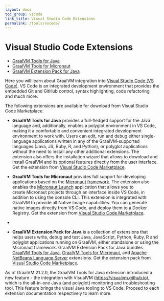 ```yaml
---
layout: docs
toc_group: vscode
link_title: Visual Studio Code Extensions
permalink: /tools/vscode/
---
```


# Visual Studio Code Extensions

* [GraalVM Tools for Java](/tools/vscode/graalvm-extension/)
* [GraalVM Tools for Micronaut](/tools/vscode/micronaut-extension/)
* [GraalVM Extension Pack for Java](/tools/vscode/graalvm-extension-pack/)

Here you will learn about GraalVM integration into [Visual Studio Code (VS Code)](https://code.visualstudio.com/).
VS Code is an integrated development environment that provides the embedded Git and GitHub control, syntax highlighting, code refactoring, and much more.

The following extensions are available for download from Visual Studio Code Marketplace:

- **GraalVM Tools for Java** provides a full-fledged support for the Java language and, additionally, enables a polyglot environment in VS Code, making it a comfortable and convenient integrated development environment to work with.
Users can edit, run and debug either single-language applications written in any of the GraalVM-supported languages (Java, JS, Ruby, R, and Python), or polyglot applications without the need to install any other additional extensions.
The extension also offers the installation wizard that allows to download and install GraalVM and its optional features directly from the user interface. Get the extension from [Visual Studio Code Marketplace](https://marketplace.visualstudio.com/items?itemName=oracle-labs-graalvm.graalvm).

- **GraalVM Tools for Micronaut** provides full support for developing applications based on the [Micronaut framework](https://micronaut.io/). The extension also enables the [Micronaut Launch](https://micronaut.io/launch/) application that allows you to create Micronaut projects through an interface inside VS Code, in addition to using the console CLI. This extension is integrated with GraalVM to provide all Native Image capabilities. You can generate native images directly from VS Code, and deploy them to a Docker Registry. Get the extension from [Visual Studio Code Marketplace](https://marketplace.visualstudio.com/items?itemName=oracle-labs-graalvm.micronaut).
-
- **GraalVM Extension Pack for Java** is a collection of extensions that helps users write, debug and test Java, JavaScript, Python, Ruby, R and polyglot applications running on GraalVM, either standalone or using the Micronaut framework.
GraalVM Extension Pack for Java bundles [GraalVM Tools for Java](https://marketplace.visualstudio.com/items?itemName=oracle-labs-graalvm.graalvm), [GraalVM Tools for Micronaut](https://marketplace.visualstudio.com/items?itemName=oracle-labs-graalvm.micronaut), and [Apache NetBeans Language Server](https://marketplace.visualstudio.com/items?itemName=asf.apache-netbeans-java) extensions. Get the extension pack from [Visual Studio Code Marketplace](https://marketplace.visualstudio.com/items?itemName=oracle-labs-graalvm.graalvm-pack).

As of GraalVM 21.2.0, the GraalVM Tools for Java extension introduced a new feature - the integration with VisualVM (https://visualvm.github.io), which is the all-in-one Java (and polyglot) monitoring and troubleshooting tool.
This feature brings the visual Java tooling to VS Code. Proceed to each extension documentation respectively to learn more.
